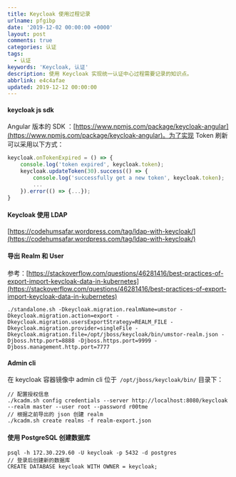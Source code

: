 ```yaml
---
title: Keycloak 使用过程记录
urlname: pfgibp
date: '2019-12-02 00:00:00 +0000'
layout: post
comments: true
categories: 认证
tags:
  - 认证
keywords: 'Keycloak, 认证'
description: 使用 Keycloak 实现统一认证中心过程需要记录的知识点。
abbrlink: e4c4afae
updated: 2019-12-12 00:00:00
---
```


#### keycloak js sdk

Angular 版本的 SDK ：[https://www.npmjs.com/package/keycloak-angular](https://www.npmjs.com/package/keycloak-angular)。为了实现 Token 刷新可以采用以下方式：

```javascript
keycloak.onTokenExpired = () => {
    console.log('token expired', keycloak.token);
    keycloak.updateToken(30).success(() => {
        console.log('successfully get a new token', keycloak.token);
        ...
    }).error(() => {...});
}
```

#### Keycloak 使用 LDAP

[https://codehumsafar.wordpress.com/tag/ldap-with-keycloak/](https://codehumsafar.wordpress.com/tag/ldap-with-keycloak/)

#### 导出 Realm 和 User

参考：[https://stackoverflow.com/questions/46281416/best-practices-of-export-import-keycloak-data-in-kubernetes](https://stackoverflow.com/questions/46281416/best-practices-of-export-import-keycloak-data-in-kubernetes)

```
./standalone.sh -Dkeycloak.migration.realmName=umstor -Dkeycloak.migration.action=export -Dkeycloak.migration.usersExportStrategy=REALM_FILE -Dkeycloak.migration.provider=singleFile -Dkeycloak.migration.file=/opt/jboss/keycloak/bin/umstor-realm.json -Djboss.http.port=8888 -Djboss.https.port=9999 -Djboss.management.http.port=7777
```

#### Admin cli

在 keycloak 容器镜像中 admin cli 位于` /opt/jboss/keycloak/bin/` 目录下：

```
// 配置授权信息
./kcadm.sh config credentials --server http://localhost:8080/keycloak --realm master --user root --password r00tme
// 根据之前导出的 json 创建 realm
./kcadm.sh create realms -f realm-export.json
```

#### 使用 PostgreSQL 创建数据库

```
psql -h 172.30.229.60 -U keycloak -p 5432 -d postgres
// 登录后创建新的数据库
CREATE DATABASE keycloak WITH OWNER = keycloak;
```
